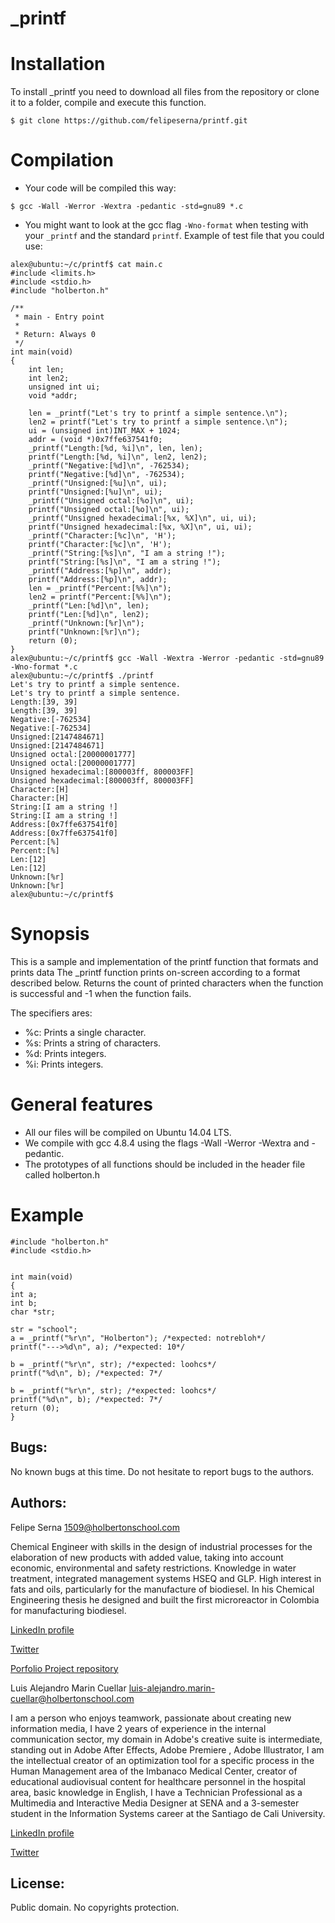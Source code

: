 # _printf

# Installation

To install _printf you need to download all files from the repository or clone it to a folder, compile and execute this function.
```
$ git clone https://github.com/felipeserna/printf.git
```
# Compilation

* Your code will be compiled this way:
```
$ gcc -Wall -Werror -Wextra -pedantic -std=gnu89 *.c
```
* You might want to look at the gcc flag `-Wno-format` when testing with your `_printf` and the standard `printf`. Example of test file that you could use:
```
alex@ubuntu:~/c/printf$ cat main.c 
#include <limits.h>
#include <stdio.h>
#include "holberton.h"

/**
 * main - Entry point
 *
 * Return: Always 0
 */
int main(void)
{
    int len;
    int len2;
    unsigned int ui;
    void *addr;

    len = _printf("Let's try to printf a simple sentence.\n");
    len2 = printf("Let's try to printf a simple sentence.\n");
    ui = (unsigned int)INT_MAX + 1024;
    addr = (void *)0x7ffe637541f0;
    _printf("Length:[%d, %i]\n", len, len);
    printf("Length:[%d, %i]\n", len2, len2);
    _printf("Negative:[%d]\n", -762534);
    printf("Negative:[%d]\n", -762534);
    _printf("Unsigned:[%u]\n", ui);
    printf("Unsigned:[%u]\n", ui);
    _printf("Unsigned octal:[%o]\n", ui);
    printf("Unsigned octal:[%o]\n", ui);
    _printf("Unsigned hexadecimal:[%x, %X]\n", ui, ui);
    printf("Unsigned hexadecimal:[%x, %X]\n", ui, ui);
    _printf("Character:[%c]\n", 'H');
    printf("Character:[%c]\n", 'H');
    _printf("String:[%s]\n", "I am a string !");
    printf("String:[%s]\n", "I am a string !");
    _printf("Address:[%p]\n", addr);
    printf("Address:[%p]\n", addr);
    len = _printf("Percent:[%%]\n");
    len2 = printf("Percent:[%%]\n");
    _printf("Len:[%d]\n", len);
    printf("Len:[%d]\n", len2);
    _printf("Unknown:[%r]\n");
    printf("Unknown:[%r]\n");
    return (0);
}
alex@ubuntu:~/c/printf$ gcc -Wall -Wextra -Werror -pedantic -std=gnu89 -Wno-format *.c
alex@ubuntu:~/c/printf$ ./printf
Let's try to printf a simple sentence.
Let's try to printf a simple sentence.
Length:[39, 39]
Length:[39, 39]
Negative:[-762534]
Negative:[-762534]
Unsigned:[2147484671]
Unsigned:[2147484671]
Unsigned octal:[20000001777]
Unsigned octal:[20000001777]
Unsigned hexadecimal:[800003ff, 800003FF]
Unsigned hexadecimal:[800003ff, 800003FF]
Character:[H]
Character:[H]
String:[I am a string !]
String:[I am a string !]
Address:[0x7ffe637541f0]
Address:[0x7ffe637541f0]
Percent:[%]
Percent:[%]
Len:[12]
Len:[12]
Unknown:[%r]
Unknown:[%r]
alex@ubuntu:~/c/printf$
```

# Synopsis

This is a sample and implementation of the printf function that formats and prints data
The _printf function prints on-screen according to a format described below. Returns the count of printed characters when the function is successful and -1 when the function fails.

The specifiers ares:

*  %c: Prints a single character.
*  %s: Prints a string of characters.
*  %d: Prints integers.
*  %i: Prints integers.

# General features

* All our files will be compiled on Ubuntu 14.04 LTS.
* We compile with gcc 4.8.4 using the flags -Wall -Werror -Wextra and -pedantic.
* The prototypes of all functions should be included in the header file called holberton.h

 # Example

	#include "holberton.h"
	#include <stdio.h>


	int main(void)
	{
	int a;
	int b;
	char *str;

	str = "school";
	a = _printf("%r\n", "Holberton"); /*expected: notrebloh*/
	printf("--->%d\n", a); /*expected: 10*/

	b = _printf("%r\n", str); /*expected: loohcs*/
	printf("%d\n", b); /*expected: 7*/

	b = _printf("%r\n", str); /*expected: loohcs*/
	printf("%d\n", b); /*expected: 7*/
	return (0);
	}

## Bugs:
No known bugs at this time. Do not hesitate to report bugs to the authors.

## Authors:
Felipe Serna <1509@holbertonschool.com>

Chemical Engineer with skills in the design of industrial processes for the elaboration of new products with added value, taking into account economic, environmental and safety restrictions. Knowledge in water treatment, integrated management systems HSEQ and GLP. High interest in fats and oils, particularly for the manufacture of biodiesel. In his Chemical Engineering thesis he designed and built the first microreactor in Colombia for manufacturing biodiesel.

[LinkedIn profile](https://www.linkedin.com/in/felipesernabarbosa/)

[Twitter](https://twitter.com/felipesernabar1)

[Porfolio Project repository](https://github.com/skillshare-mentorship/holberton-live-experience)

Luis Alejandro Marin Cuellar <luis-alejandro.marin-cuellar@holbertonschool.com>

I am a person who enjoys teamwork, passionate about creating new information media, I have 2 years of experience in the internal communication sector, my domain in Adobe's creative suite is intermediate, standing out in Adobe After Effects, Adobe Premiere , Adobe Illustrator, I am the intellectual creator of an optimization tool for a specific process in the Human Management area of the Imbanaco Medical Center, creator of educational audiovisual content for healthcare personnel in the hospital area, basic knowledge in English, I have a Technician Professional as a Multimedia and Interactive Media Designer at SENA and a 3-semester student in the Information Systems career at the Santiago de Cali University.

[LinkedIn profile](https://www.linkedin.com/in/luis-alejandro-marin-cuellar-0a4353190/)

[Twitter](https://twitter.com/LuisAle59634999)
## License:
Public domain. No copyrights protection.
